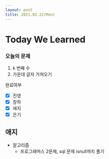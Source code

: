 ```yaml
---
layout: post
title: 2021.02.22(Mon)
---
```


# Today We Learned

###  오늘의 문제

1. k 번째 수
2. 가운데 글자 가져오기

완료여부  
- [x] 진영 
- [x] 창하
- [x] 애지 
- [x] 은기

## 애지
- 알고리즘
  - 프로그래머스 2문제, sql 문제 isnull까지 풀기

